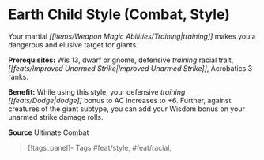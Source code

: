 ﻿---
cssclass: [feats]

---
# Earth Child Style (Combat, Style)

Your martial _[[items/Weapon Magic Abilities/Training|training]]_ makes you a dangerous and elusive target for giants.

**Prerequisites:** Wis 13, dwarf or gnome, defensive _training_ racial trait, _[[feats/Improved Unarmed Strike|Improved Unarmed Strike]]_, Acrobatics 3 ranks.

**Benefit:** While using this style, your defensive _training_ _[[feats/Dodge|dodge]]_ bonus to AC increases to +6. Further, against creatures of the giant subtype, you can add your Wisdom bonus on your unarmed strike damage rolls.

**Source** Ultimate Combat
>[!tags_panel]- Tags
> #feat/style, #feat/racial, 